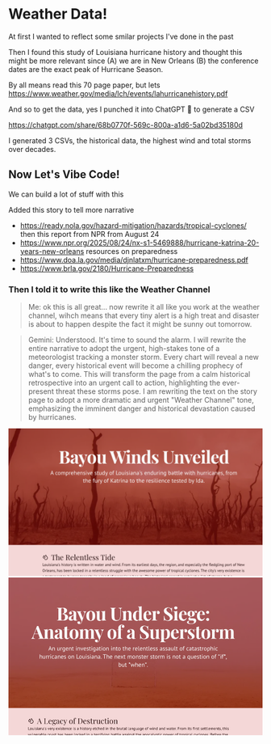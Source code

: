 # Weather Data!

At first I wanted to reflect some smilar projects I've done in the past


Then I found this study of Louisiana hurricane history and thought this might be more relevant since (A) we are in New Orleans (B) the conference dates are the exact peak of Hurricane Season.

By all means read this 70 page paper, but lets 
https://www.weather.gov/media/lch/events/lahurricanehistory.pdf


And so to get the data, yes I punched it into ChatGPT 🥴 to generate a CSV

https://chatgpt.com/share/68b0770f-569c-800a-a1d6-5a02bd35180d

I generated 3 CSVs, the historical data, the highest wind and total storms over decades. 

## Now Let's Vibe Code!

We can build a lot of stuff with this


Added this story to tell more narrative 
* https://ready.nola.gov/hazard-mitigation/hazards/tropical-cyclones/
then this report from NPR from August 24
* https://www.npr.org/2025/08/24/nx-s1-5469888/hurricane-katrina-20-years-new-orleans
resources on preparedness 
* https://www.doa.la.gov/media/djnlatxm/hurricane-preparedness.pdf
* https://www.brla.gov/2180/Hurricane-Preparedness



### Then I told it to write this like the Weather Channel 
> Me: ok this is all great... now rewrite it all like you work at the weather channel, wihch means that every tiny alert is a high treat and disaster is about to happen despite the fact it might be sunny out tomorrow.

> Gemini: Understood. It's time to sound the alarm. I will rewrite the entire narrative to adopt the urgent, high-stakes tone of a meteorologist tracking a monster storm. Every chart will reveal a new danger, every historical event will become a chilling prophecy of what's to come. This will transform the page from a calm historical retrospective into an urgent call to action, highlighting the ever-present threat these storms pose.
> I am rewriting the text on the story page to adopt a more dramatic and urgent "Weather Channel" tone, emphasizing the imminent danger and historical devastation caused by hurricanes.

![alt text](1_before_weather_channel_prompt.png "Logo Title Text 1")
![alt text](2_weather_channel_prompt.png "Logo Title Text 1")
